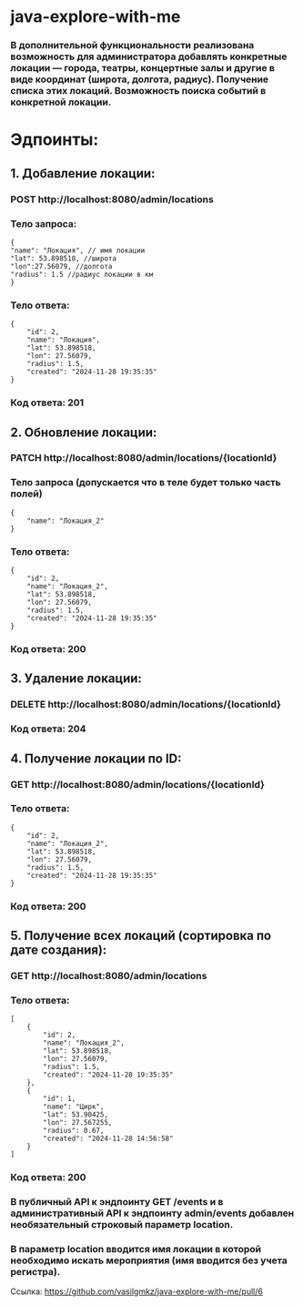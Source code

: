 # java-explore-with-me

### В дополнительной функциональности реализована возможность для администратора добавлять конкретные локации — города, театры, концертные залы и другие в виде координат (широта, долгота, радиус). Получение списка этих локаций. Возможность поиска событий в конкретной локации.

# Эдпоинты:
## 1. Добавление локации:
### POST http://localhost:8080/admin/locations
### Тело запроса:
```
{
"name": "Локация", // имя локации
"lat": 53.898518, //широта
"lon":27.56079, //долгота
"radius": 1.5 //радиус локации в км
}
```
### Тело ответа:
```
{
    "id": 2,
    "name": "Локация",
    "lat": 53.898518,
    "lon": 27.56079,
    "radius": 1.5,
    "created": "2024-11-28 19:35:35"
}
```
### Код ответа: 201

## 2. Обновление локации:
### PATCH http://localhost:8080/admin/locations/{locationId}
### Тело запроса (допускается что в теле будет только часть полей)
```
{
    "name": "Локация_2"
}
```
### Тело ответа:
```
{
    "id": 2,
    "name": "Локация_2",
    "lat": 53.898518,
    "lon": 27.56079,
    "radius": 1.5,
    "created": "2024-11-28 19:35:35"
}
```
### Код ответа: 200

## 3. Удаление локации:
### DELETE http://localhost:8080/admin/locations/{locationId}
### Код ответа: 204

## 4. Получение локации по ID:
### GET http://localhost:8080/admin/locations/{locationId}
### Тело ответа:
```
{
    "id": 2,
    "name": "Локация_2",
    "lat": 53.898518,
    "lon": 27.56079,
    "radius": 1.5,
    "created": "2024-11-28 19:35:35"
}
```
### Код ответа: 200

## 5. Получение всех локаций (сортировка по дате создания):
### GET http://localhost:8080/admin/locations
### Тело ответа:
```
[
    {
        "id": 2,
        "name": "Локация_2",
        "lat": 53.898518,
        "lon": 27.56079,
        "radius": 1.5,
        "created": "2024-11-28 19:35:35"
    },
    {
        "id": 1,
        "name": "Цирк",
        "lat": 53.90425,
        "lon": 27.567255,
        "radius": 0.67,
        "created": "2024-11-28 14:56:58"
    }
]
```
### Код ответа: 200

### В публичный API к эндпоинту GET /events и в административный API к эндпоинту admin/events добавлен необязательный строковый параметр **location**. 
### В параметр **location** вводится имя локации в которой необходимо искать мероприятия (имя вводится без учета регистра).

Ссылка: https://github.com/vasilgmkz/java-explore-with-me/pull/6